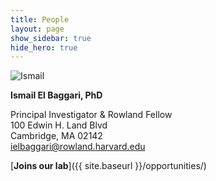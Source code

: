 ```yaml
---
title: People
layout: page
show_sidebar: true
hide_hero: true
---
```


![Ismail](../img/Ismail.jpg)

**Ismail El Baggari, PhD**

Principal Investigator & Rowland Fellow<br/>
100 Edwin H. Land Blvd<br/>
Cambridge, MA 02142<br/>
ielbaggari@rowland.harvard.edu


[**Joins our lab**]({{ site.baseurl }}/opportunities/)
